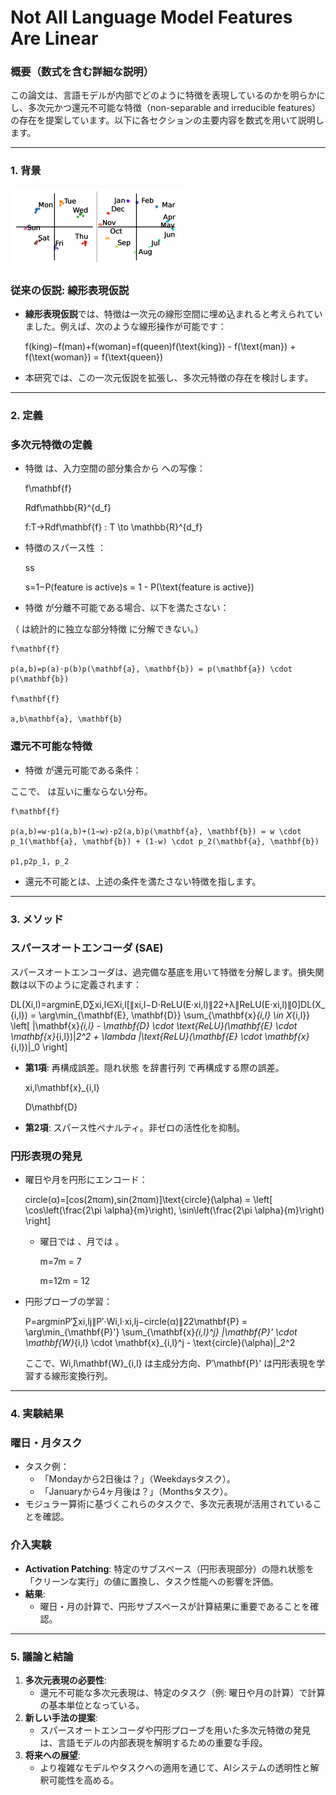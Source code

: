 # Not All Language Model Features Are Linear

### 概要（数式を含む詳細な説明）

この論文は、言語モデルが内部でどのように特徴を表現しているのかを明らかにし、多次元かつ還元不可能な特徴（non-separable and irreducible features）の存在を提案しています。以下に各セクションの主要内容を数式を用いて説明します。

---

### **1. 背景**

![image.png](Not%20All%20Language%20Model%20Features%20Are%20Linear%20173821c4096b80559e2ec5a00cd28710/image.png)

### **従来の仮説: 線形表現仮説**

- **線形表現仮説**では、特徴は一次元の線形空間に埋め込まれると考えられていました。例えば、次のような線形操作が可能です：
    
    f(king)−f(man)+f(woman)=f(queen)f(\text{king}) - f(\text{man}) + f(\text{woman}) = f(\text{queen})
    
- 本研究では、この一次元仮説を拡張し、多次元特徴の存在を検討します。

---

### **2. 定義**

### **多次元特徴の定義**

- 特徴  は、入力空間の部分集合から  への写像：
    
    f\mathbf{f}
    
    Rdf\mathbb{R}^{d_f}
    
    f:T→Rdf\mathbf{f} : T \to \mathbb{R}^{d_f}
    
- 特徴のスパース性 ：
    
    ss
    
    s=1−P(feature is active)s = 1 - P(\text{feature is active})
    
- 特徴  が分離不可能である場合、以下を満たさない：

（ は統計的に独立な部分特徴  に分解できない。）
    
    f\mathbf{f}
    
    p(a,b)=p(a)⋅p(b)p(\mathbf{a}, \mathbf{b}) = p(\mathbf{a}) \cdot p(\mathbf{b})
    
    f\mathbf{f}
    
    a,b\mathbf{a}, \mathbf{b}
    

### **還元不可能な特徴**

- 特徴  が還元可能である条件：

ここで、 は互いに重ならない分布。
    
    f\mathbf{f}
    
    p(a,b)=w⋅p1(a,b)+(1−w)⋅p2(a,b)p(\mathbf{a}, \mathbf{b}) = w \cdot p_1(\mathbf{a}, \mathbf{b}) + (1-w) \cdot p_2(\mathbf{a}, \mathbf{b})
    
    p1,p2p_1, p_2
    
- 還元不可能とは、上述の条件を満たさない特徴を指します。

---

### **3. メソッド**

### **スパースオートエンコーダ (SAE)**

スパースオートエンコーダは、過完備な基底を用いて特徴を分解します。損失関数は以下のように定義されます：

DL(Xi,l)=arg⁡min⁡E,D∑xi,l∈Xi,l[∥xi,l−D⋅ReLU(E⋅xi,l)∥22+λ∥ReLU(E⋅xi,l)∥0]DL(X_{i,l}) = \arg\min_{\mathbf{E}, \mathbf{D}} \sum_{\mathbf{x}_{i,l} \in X_{i,l}} \left[ \|\mathbf{x}_{i,l} - \mathbf{D} \cdot \text{ReLU}(\mathbf{E} \cdot \mathbf{x}_{i,l})\|_2^2 + \lambda \|\text{ReLU}(\mathbf{E} \cdot \mathbf{x}_{i,l})\|_0 \right]

- **第1項**: 再構成誤差。隠れ状態  を辞書行列  で再構成する際の誤差。
    
    xi,l\mathbf{x}_{i,l}
    
    D\mathbf{D}
    
- **第2項**: スパース性ペナルティ。非ゼロの活性化を抑制。

### **円形表現の発見**

- 曜日や月を円形にエンコード：
    
    circle(α)=[cos⁡(2παm),sin⁡(2παm)]\text{circle}(\alpha) = \left[ \cos\left(\frac{2\pi \alpha}{m}\right), \sin\left(\frac{2\pi \alpha}{m}\right) \right]
    
    - 曜日では 、月では 。
        
        m=7m = 7
        
        m=12m = 12
        
- 円形プローブの学習：
    
    P=arg⁡min⁡P′∑xi,lj∥P′⋅Wi,l⋅xi,lj−circle(α)∥22\mathbf{P} = \arg\min_{\mathbf{P}'} \sum_{\mathbf{x}_{i,l}^j} \|\mathbf{P}' \cdot \mathbf{W}_{i,l} \cdot \mathbf{x}_{i,l}^j - \text{circle}(\alpha)\|_2^2
    
    ここで、Wi,l\mathbf{W}_{i,l} は主成分方向、P′\mathbf{P}' は円形表現を学習する線形変換行列。
    

---

### **4. 実験結果**

### **曜日・月タスク**

- タスク例：
    - 「Mondayから2日後は？」（Weekdaysタスク）。
    - 「Januaryから4ヶ月後は？」（Monthsタスク）。
- モジュラー算術に基づくこれらのタスクで、多次元表現が活用されていることを確認。

### **介入実験**

- **Activation Patching**:
特定のサブスペース（円形表現部分）の隠れ状態を「クリーンな実行」の値に置換し、タスク性能への影響を評価。
- **結果**:
    - 曜日・月の計算で、円形サブスペースが計算結果に重要であることを確認。

---

### **5. 議論と結論**

1. **多次元表現の必要性**:
    - 還元不可能な多次元表現は、特定のタスク（例: 曜日や月の計算）で計算の基本単位となっている。
2. **新しい手法の提案**:
    - スパースオートエンコーダや円形プローブを用いた多次元特徴の発見は、言語モデルの内部表現を解明するための重要な手段。
3. **将来への展望**:
    - より複雑なモデルやタスクへの適用を通じて、AIシステムの透明性と解釈可能性を高める。
